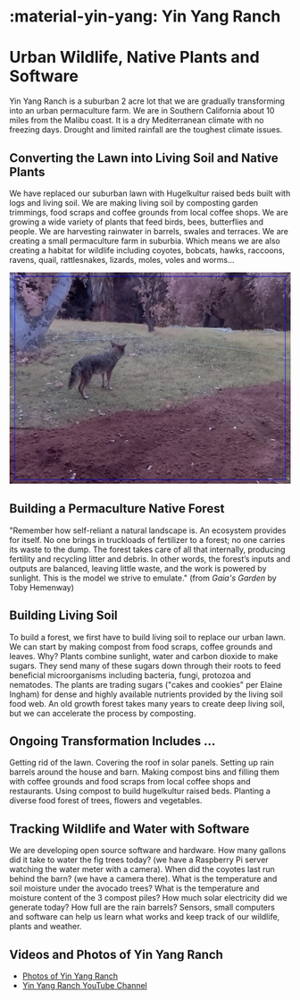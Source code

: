 
# :material-yin-yang: Yin Yang Ranch
# Urban Wildlife, Native Plants and Software 

Yin Yang Ranch is a suburban 2 acre lot that we are gradually transforming into an urban permaculture farm. We are in Southern California about 10 miles from the Malibu coast. It is a dry Mediterranean climate with no freezing days. Drought and limited rainfall are the toughest climate issues.

## Converting the Lawn into Living Soil and Native Plants

We have replaced our suburban lawn with Hugelkultur raised beds built with logs
and living soil. We are making living soil by composting garden trimmings, food
scraps and coffee grounds from local coffee shops. We are growing a wide variety
of plants that feed birds, bees, butterflies and people. We are harvesting
rainwater in barrels, swales and terraces. We are creating a small permaculture farm in suburbia. Which means we are 
also creating a habitat for wildlife including coyotes, bobcats, hawks, raccoons,
ravens, quail, rattlesnakes, lizards, moles, voles and worms...

![Coyote near compost pile](images/Coyote-Barn-2020-01-10.jpg)

## Building a Permaculture Native Forest

"Remember how self-reliant a natural landscape is. An ecosystem provides for itself. No one brings in truckloads of fertilizer to a forest; no one carries its waste to the dump. The forest takes care of all that internally, producing fertility and recycling litter and debris. In other words, the forest’s inputs and outputs are balanced, leaving little waste, and the work is powered by sunlight. This is the model we strive to emulate." (from *Gaia's Garden* by Toby Hemenway)

## Building Living Soil 

To build a forest, we first have to build living soil to replace our urban lawn.
We can start by making compost from food scraps, coffee grounds and leaves. Why?
Plants combine sunlight, water and carbon dioxide to make sugars. They send many of these sugars down through their roots to feed beneficial microorganisms including bacteria, fungi, protozoa and nematodes. The plants are trading sugars ("cakes and cookies" per Elaine Ingham) for dense and highly available nutrients provided by the living soil food web. An old growth forest takes many years to create deep living soil, but we can accelerate the process by composting.

## Ongoing Transformation Includes ... 

Getting rid of the lawn. Covering the roof in solar panels. Setting up rain barrels around the house and barn. Making compost bins and filling them with coffee grounds and food scraps from local coffee shops and restaurants. Using compost to build hugelkultur raised beds. Planting a diverse food forest of trees, flowers and vegetables.

## Tracking Wildlife and Water with Software

We are developing open source software and hardware. How many gallons did it take to water the fig trees today? (we have a Raspberry Pi server watching the water meter with a camera). When did the coyotes last run behind the barn? (we have a camera there). What is the temperature and soil moisture under the avocado trees? What is the temperature and moisture content of the 3 compost piles? How much solar electricity did we generate today? How full are the rain barrels? Sensors, small computers and software can help
us learn what works and keep track of our wildlife, plants and weather.

## Videos and Photos of Yin Yang Ranch

- [Photos of Yin Yang Ranch](https://500px.com/manager?view=galleries&user=jh5fhk5zvk&slug=yin-yang-ranch-plants-and-critters)
- [Yin Yang Ranch YouTube Channel](https://youtube.com/@yinyangranch-h1p?si=PQykr61daCJ45kae)
